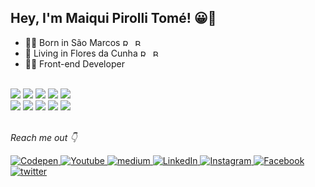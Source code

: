 ## Hey, I'm Maiqui Pirolli Tomé!  😀👋
- 👶🏻 Born in São Marcos <img src="https://raw.githubusercontent.com/stevenrskelton/flag-icon/master/png/75/br/rio_grande_do_sul.png" alt="RS" width="16" height="11"/> <img src="https://raw.githubusercontent.com/stevenrskelton/flag-icon/master/png/16/country-4x3/br.png" alt="BR" width="16" height="11"/>
- 🏡 Living in Flores da Cunha <img src="https://raw.githubusercontent.com/stevenrskelton/flag-icon/master/png/75/br/rio_grande_do_sul.png" alt="RS" width="16" height="11"/> <img src="https://raw.githubusercontent.com/stevenrskelton/flag-icon/master/png/16/country-4x3/br.png" alt="BR" width="16" height="11"/>
- 👨‍💻 Front-end Developer<br><br>

<div align="left">
	<img src="https://img.shields.io/badge/HTML5-E34F26?style=for-the-badge&logo=html5&logoColor=white">
  	<img src="https://img.shields.io/badge/CSS3-1572B6?style=for-the-badge&logo=css3&logoColor=white">
	<img src="https://img.shields.io/badge/Sass-CC6699?style=for-the-badge&logo=sass&logoColor=white">
	<img src="https://img.shields.io/badge/Bootstrap-563D7C?style=for-the-badge&logo=bootstrap&logoColor=white">
	<img src="https://img.shields.io/badge/styled--components-DB7093?style=for-the-badge&logo=styled-components&logoColor=white">
</div>

<div align="left">
	<img src="https://img.shields.io/badge/JavaScript-F7DF1E?style=for-the-badge&logo=javascript&logoColor=black">
	<img src="https://img.shields.io/badge/TypeScript-007ACC?style=for-the-badge&logo=typescript&logoColor=white">
	<img src="https://img.shields.io/badge/React-20232A?style=for-the-badge&logo=react&logoColor=61DAFB">
	<img src="https://img.shields.io/badge/next.js-000000?style=for-the-badge&logo=next.js&logoColor=white">
	<img src="https://img.shields.io/badge/Redux-593D88?style=for-the-badge&logo=redux&logoColor=white">
</div><br>

<div align="left">
	
  <i>Reach me out 👇</i><br>
	
  <a href="https://codepen.io/maiquitome" target="_blank">
	<img src="https://img.shields.io/badge/Codepen-000000?style=flat-square&logo=codepen&logoColor=white" alt="Codepen"> 
  </a>

  <a href="https://www.youtube.com/channel/UCoXn0XyxLsKpIE5px0UNuEw" target="_blank">
	<img src="https://img.shields.io/badge/YouTube-FF0000?style=flat-square&logo=youtube&logoColor=white" alt="Youtube">
  </a>

  <a href="https://medium.com/@maiquitome" target="_blank">
	<img src="https://img.shields.io/badge/medium-black?&style=flat-square&logo=medium&logoColor=white" alt="medium"> 
  </a>

  <a href="https://www.linkedin.com/in/maiquitome" target="_blank">
	<img src="https://img.shields.io/badge/LinkedIn-0A66C2.svg?&style=flat-square&logo=linkedin&logoColor=white" alt="LinkedIn">
  </a>

  <a href="https://www.instagram.com/maiquitome" target="_blank">
	<img src="https://img.shields.io/badge/Instagram-D8226B.svg?&style=flat-square&logo=instagram&logoColor=white" alt="Instagram">
  </a>

  <a href="https://www.facebook.com/maiquitome" target="_blank">
	<img src="https://img.shields.io/badge/Facebook-0674E7.svg?&style=flat-square&logo=facebook&logoColor=white" alt="Facebook">
  </a>

  <a href="https://twitter.com/MaiquiTome" target="_blank">
	<img src="https://img.shields.io/badge/twitter-1DA1F2?&style=flat-square&logo=twitter&logoColor=white" alt="twitter">
  </a>
</div>
